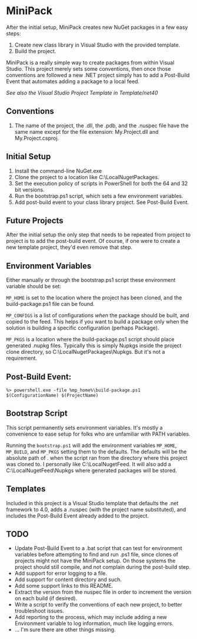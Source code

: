 # MiniPack

After the initial setup, MiniPack creates new NuGet packages in a few
easy steps:

1. Create new class library in Visual Studio with the provided template.
1. Build the project.

MiniPack is a really simple way to create packages from within Visual Studio.
This project merely sets some conventions, then once those conventions are
followed a new .NET project simply has to add a Post-Build Event that
automates adding a package to a local feed.

_See also the Visual Studio Project Template in Template/net40_

## Conventions

1. The name of the project, the .dll, the .pdb, and the .nuspec file have
the same name except for the file extension: My.Project.dll and
My.Project.csproj.

## Initial Setup

1. Install the command-line NuGet.exe
1. Clone the project to a location like C:\LocalNugetPackages\.
1. Set the execution policy of scripts in PowerShell for both the 64
and 32 bit versions.
1. Run the bootstrap.ps1 script, which sets a few environment variables.
1. Add post-build event to your class library project. See Post-Build Event.

## Future Projects

After the initial setup the only step that needs to be repeated from
project to project is to add the post-build event.  Of course, if
one were to create a new template project, they'd even remove that step.

## Environment Variables

Either manually or through the bootstrap.ps1 script these environment
variable should be set:

`MP_HOME` is set to the location where the project has been cloned,
and the build-package.ps1 file can be found.

`MP_CONFIGS` is a list of configurations *when* the package should be built,
and copied to the feed.  This helps if you want to build a package only when
the solution is building a specific configuration (perhaps Package).

`MP_PKGS` is a location where the build-package.ps1 script should place
generated .nupkg files.  Typically this is simply Nupkgs inside
the project clone directory, so C:\LocalNugetPackages\Nupkgs.  But it's
not a requirement.

## Post-Build Event:

```
%> powershell.exe -file %mp_home%\build-package.ps1 $(ConfigurationName) $(ProjectName)
```

## Bootstrap Script

This script permanently sets environment variables.  It's mostly a
convenience to ease setup for folks who are unfamiliar with PATH variables.

Running the `bootstrap.ps1` will add the environment variables `MP_HOME`,
`MP_BUILD`, and `MP_PKGS` setting them to the defaults.  The defaults
will be the absolute path of . when the script ran from the directory where
this project was cloned to.  I personally like C:\LocalNugetFeed\.  It will
also add a C:\LocalNugetFeed\Nupkgs where generated packages will be
stored.

## Templates

Included in this project is a Visual Studio template that defaults the 
.net framework to 4.0, adds a .nuspec (with the project name substituted),
and includes the Post-Build Event already added to the project.

## TODO

* Update Post-Build Event to a .bat script that can test for environment
variables before attempting to find and run .ps1 file, since clones of
projects might not have the MiniPack setup.  On those systems the project
should still compile, and not complain during the post-build step.
* Add support for error logging to a file.
* Add support for content directory and such.
* Add some support links to this README.
* Extract the version from the nuspec file in order to increment the version
on each build (if desired).
* Write a script to verify the conventions of each new project, to better
troubleshoot issues.
* Add reporting to the process, which may include adding a new Environment
variable to log information, much like logging errors.
* ... I'm sure there are other things missing.
